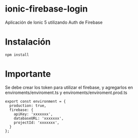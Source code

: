 # ionic-firebase-login
Aplicación de Ionic 5 utilizando Auth de Firebase

# Instalación
```
npm install
```

# Importante
Se debe crear los token para utilizar el firebase, y agregarlos en enviroments/enviroment.ts y enviroments/enviroment.prod.ts
```
export const environment = {
  production: true,
  firebase: {
    apiKey: 'xxxxxxx',
    databaseURL: 'xxxxxxx',
    projectId: 'xxxxxxx',
  }
};
```
